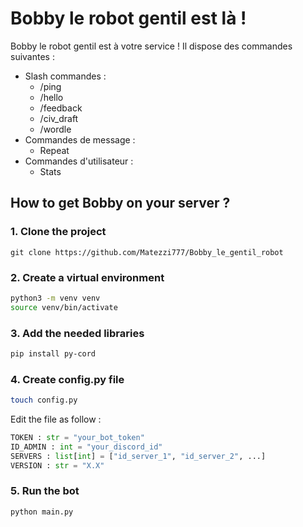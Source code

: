 # Bobby le robot gentil est là !

Bobby le robot gentil est à votre service !
Il dispose des commandes suivantes :
- Slash commandes :
    - /ping
    - /hello
    - /feedback
    - /civ_draft
    - /wordle
- Commandes de message :
    - Repeat
- Commandes d'utilisateur :
    - Stats

## How to get Bobby on your server ?
### 1. Clone the project
```git clone https://github.com/Matezzi777/Bobby_le_gentil_robot```
### 2. Create a virtual environment
```sh
python3 -m venv venv
source venv/bin/activate
```
### 3. Add the needed libraries
```sh
pip install py-cord
```
### 4. Create config.py file
```sh
touch config.py
```
Edit the file as follow :
```py
TOKEN : str = "your_bot_token"
ID_ADMIN : int = "your_discord_id" 
SERVERS : list[int] = ["id_server_1", "id_server_2", ...]
VERSION : str = "X.X"
```
### 5. Run the bot
```sh
python main.py
```